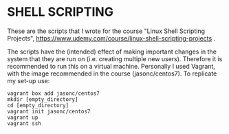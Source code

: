 # SHELL SCRIPTING

These are the scripts that I wrote for the course "Linux Shell Scripting Projects", https://www.udemy.com/course/linux-shell-scripting-projects .

The scripts have the (intended) effect of making important changes in the system that they are run on (i.e. creating multiple new users). Therefore it is recommended to run this on a virtual machine. Personally I used Vagrant, with the image recommended in the course (jasonc/centos7). To replicate my set-up use:

```console
vagrant box add jasonc/centos7
mkdir [empty_directory]
cd [empty_directory]
vagrant init jasonc/centos7
vagrant up
vagrant ssh
```
